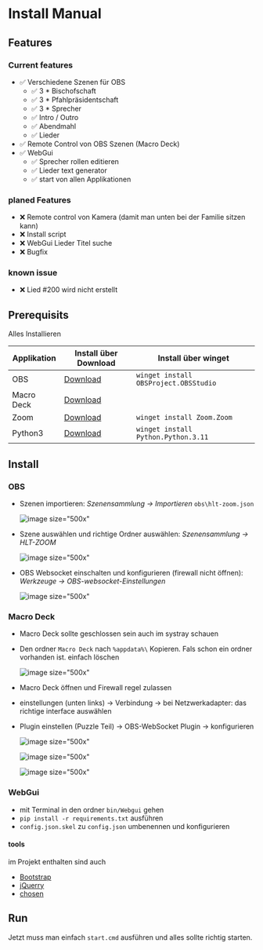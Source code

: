 Install Manual
==================

## Features

### Current features

* ✅ Verschiedene Szenen für OBS
    * ✅ 3 * Bischofschaft
    * ✅ 3 * Pfahlpräsidentschaft
    * ✅ 3 * Sprecher
    * ✅ Intro / Outro
    * ✅ Abendmahl
    * ✅ Lieder
* ✅ Remote Control von OBS Szenen (Macro Deck)
* ✅ WebGui
    * ✅ Sprecher rollen editieren
    * ✅ Lieder text generator
    * ✅ start von allen Applikationen

### planed Features

* ❌ Remote control von Kamera (damit man unten bei der Familie sitzen kann)
* ❌ Install script
* ❌ WebGui Lieder Titel suche
* ❌ Bugfix

### known issue

* ❌ Lied #200 wird nicht erstellt

## Prerequisits

Alles Installieren

| Applikation | Install über Download                         | Install über winget                   |
| ----------- | --------------------------------------------- | ------------------------------------- |
| OBS         | [Download](https://obsproject.com/de)         | `winget install OBSProject.OBSStudio` |
| Macro Deck  | [Download](https://macrodeck.org/download)    |                                       |
| Zoom        | [Download](https://zoom.us/download)          | `winget install Zoom.Zoom`            |
| Python3     | [Download](https://www.python.org/downloads/) | `winget install Python.Python.3.11`   |

## Install

### OBS

* Szenen importieren: *Szenensammlung -> Importieren* `obs\hlt-zoom.json`
  
  ![image size="500x"](/doku/img/02.png)
  
* Szene auswählen und richtige Ordner auswählen: *Szenensammlung -> HLT-ZOOM*
  
  ![image size="500x"](/doku/img/03.png)
  
* OBS Websocket einschalten und konfigurieren (firewall nicht öffnen): *Werkzeuge -> OBS-websocket-Einstellungen*
  
  ![image size="500x"](/doku/img/04.png)


### Macro Deck

* Macro Deck sollte geschlossen sein auch im systray schauen
* Den ordner `Macro Deck` nach `%appdata%\` Kopieren. Fals schon ein ordner vorhanden ist. einfach löschen
  
  ![image size="500x"](/doku/img/08.png)
  
* Macro Deck öffnen und Firewall regel zulassen
* einstellungen (unten links) -> Verbindung -> bei Netzwerkadapter: das richtige interface auswählen
* Plugin einstellen (Puzzle Teil) -> OBS-WebSocket Plugin -> konfigurieren
  
  ![image size="500x"](/doku/img/05.png)
  
  ![image size="500x"](/doku/img/06.png)
  
  ![image size="500x"](/doku/img/07.png)

### WebGui

* mit Terminal in den ordner `bin/Webgui` gehen
* `pip install -r requirements.txt` ausführen
* `config.json.skel` zu `config.json` umbenennen und konfigurieren

#### tools

im Projekt enthalten sind auch

* [Bootstrap](https://getbootstrap.com/docs/versions/)
* [jQuerry](https://code.jquery.com/jquery-3.6.1.min.js)
* [chosen](https://github.com/harvesthq/chosen/releases)

## Run

Jetzt muss man einfach `start.cmd` ausführen und alles sollte richtig starten.
